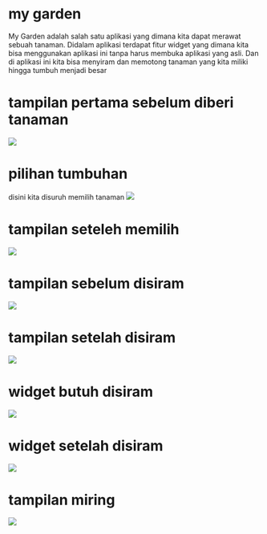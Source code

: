 # my garden
My Garden adalah salah satu aplikasi yang dimana kita dapat merawat sebuah tanaman. Didalam aplikasi terdapat fitur widget yang dimana kita bisa menggunakan aplikasi ini tanpa harus membuka aplikasi yang asli. Dan di aplikasi ini kita bisa menyiram dan memotong tanaman yang kita miliki hingga tumbuh menjadi besar
# tampilan pertama sebelum diberi tanaman
![](p.PNG)
# pilihan tumbuhan
disini kita disuruh memilih tanaman
![](p1.PNG)
# tampilan seteleh memilih
![](p2.PNG)
# tampilan sebelum disiram
![](p7.PNG)
# tampilan setelah disiram 
![](p3.PNG)
# widget butuh disiram
![](p4.PNG)
# widget setelah disiram
![](p5.PNG)
# tampilan miring
![](p6.PNG)
